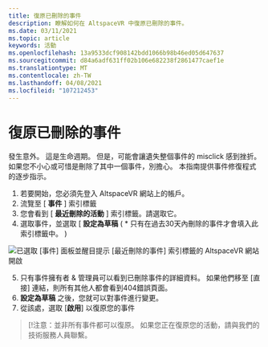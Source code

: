```yaml
---
title: 復原已刪除的事件
description: 瞭解如何在 AltspaceVR 中復原已刪除的事件。
ms.date: 03/11/2021
ms.topic: article
keywords: 活動
ms.openlocfilehash: 13a9533dcf908142bdd1066b98b46ed05d647637
ms.sourcegitcommit: d84a6adf631ff02b106e682238f2861477caef1e
ms.translationtype: MT
ms.contentlocale: zh-TW
ms.lasthandoff: 04/08/2021
ms.locfileid: "107212453"
---
```

# <a name="recovering-deleted-events"></a>復原已刪除的事件

發生意外。 這是生命週期。 但是，可能會讓遺失整個事件的 misclick 感到挫折。 如果您不小心或可惜是刪除了其中一個事件，別擔心。 本指南提供事件修復程式的逐步指示。

1. 若要開始，您必須先登入 AltspaceVR 網站上的帳戶。
2. 流覽至 [ **事件** ] 索引標籤
3. 您會看到 [ **最近刪除的活動** ] 索引標籤。請選取它。
4. 選取事件，並選取 [ **設定為草稿** ( * 只有在過去30天內刪除的事件才會填入此索引標籤中。 ) 

![已選取 [事件] 面板並醒目提示 [最近刪除的事件] 索引標籤的 AltspaceVR 網站開啟](images/recovering-deleted-events.png)

5. 只有事件擁有者 & 管理員可以看到已刪除事件的詳細資料。 如果他們移至 [直接] 連結，則所有其他人都會看到404錯誤頁面。
6. **設定為草稿** 之後，您就可以對事件進行變更。
7. 從該處，選取 [**啟用**] 以復原您的事件

> [!注意：並非所有事件都可以復原。 如果您正在復原您的活動，請與我們的技術服務人員聯繫。